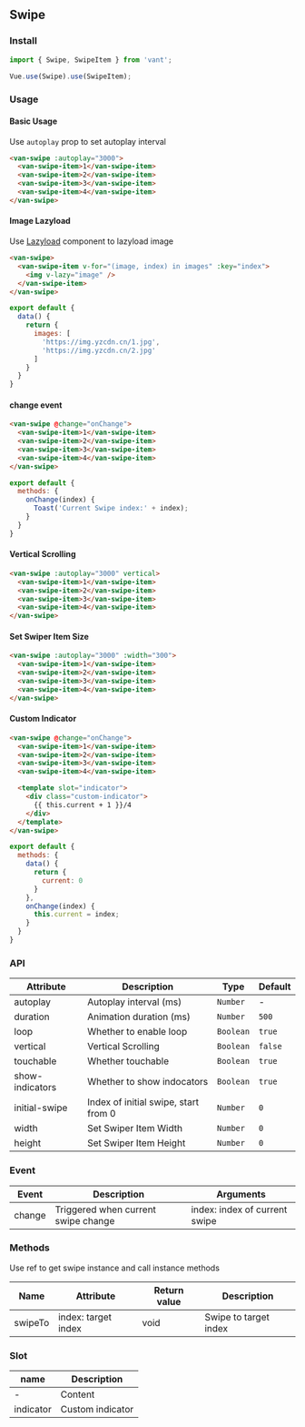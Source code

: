 ## Swipe

### Install
``` javascript
import { Swipe, SwipeItem } from 'vant';

Vue.use(Swipe).use(SwipeItem);
```

### Usage

#### Basic Usage
Use `autoplay` prop to set autoplay interval

```html
<van-swipe :autoplay="3000">
  <van-swipe-item>1</van-swipe-item>
  <van-swipe-item>2</van-swipe-item>
  <van-swipe-item>3</van-swipe-item>
  <van-swipe-item>4</van-swipe-item>
</van-swipe>
```

#### Image Lazyload
Use [Lazyload](#/en-US/lazyload) component to lazyload image

```html
<van-swipe>
  <van-swipe-item v-for="(image, index) in images" :key="index">
    <img v-lazy="image" />
  </van-swipe-item>
</van-swipe>
```

```javascript
export default {
  data() {
    return {
      images: [
        'https://img.yzcdn.cn/1.jpg',
        'https://img.yzcdn.cn/2.jpg'
      ]
    }
  }
}
```

#### change event

```html
<van-swipe @change="onChange">
  <van-swipe-item>1</van-swipe-item>
  <van-swipe-item>2</van-swipe-item>
  <van-swipe-item>3</van-swipe-item>
  <van-swipe-item>4</van-swipe-item>
</van-swipe>
```

```js
export default {
  methods: {
    onChange(index) {
      Toast('Current Swipe index:' + index);
    }
  }
}
```

#### Vertical Scrolling

```html
<van-swipe :autoplay="3000" vertical>
  <van-swipe-item>1</van-swipe-item>
  <van-swipe-item>2</van-swipe-item>
  <van-swipe-item>3</van-swipe-item>
  <van-swipe-item>4</van-swipe-item>
</van-swipe>
```

#### Set Swiper Item Size

```html
<van-swipe :autoplay="3000" :width="300">
  <van-swipe-item>1</van-swipe-item>
  <van-swipe-item>2</van-swipe-item>
  <van-swipe-item>3</van-swipe-item>
  <van-swipe-item>4</van-swipe-item>
</van-swipe>
```

#### Custom Indicator

```html
<van-swipe @change="onChange">
  <van-swipe-item>1</van-swipe-item>
  <van-swipe-item>2</van-swipe-item>
  <van-swipe-item>3</van-swipe-item>
  <van-swipe-item>4</van-swipe-item>

  <template slot="indicator">
    <div class="custom-indicator">
      {{ this.current + 1 }}/4
    </div>
  </template>
</van-swipe>
```

```js
export default {
  methods: {
    data() {
      return {
        current: 0
      }
    },
    onChange(index) {
      this.current = index;
    }
  }
}
```

### API

| Attribute | Description | Type | Default |
|------|------|------|------|
| autoplay | Autoplay interval (ms) | `Number` | - |
| duration | Animation duration (ms) | `Number` | `500` |
| loop | Whether to enable loop | `Boolean` | `true` |
| vertical | Vertical Scrolling | `Boolean` | `false` |
| touchable | Whether touchable | `Boolean` | `true` |
| show-indicators | Whether to show indocators | `Boolean` | `true` |
| initial-swipe | Index of initial swipe, start from 0 | `Number` | `0` |
| width | Set Swiper Item Width | `Number` | `0` |
| height | Set Swiper Item Height | `Number` | `0` |

### Event

| Event | Description | Arguments |
|------|------|------|
| change | Triggered when current swipe change | index: index of current swipe |

### Methods

Use ref to get swipe instance and call instance methods

| Name | Attribute | Return value | Description |
|------|------|------|------|
| swipeTo | index: target index | void | Swipe to target index |

### Slot

| name | Description |
|------|------|
| - | Content |
| indicator | Custom indicator |
